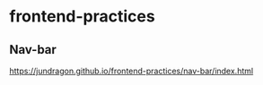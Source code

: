 # frontend-practices

## Nav-bar
https://jundragon.github.io/frontend-practices/nav-bar/index.html

